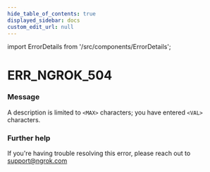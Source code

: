 ```yaml
---
hide_table_of_contents: true
displayed_sidebar: docs
custom_edit_url: null
---
```


import ErrorDetails from '/src/components/ErrorDetails';

# ERR_NGROK_504

### Message
A description is limited to `<MAX>` characters; you have entered `<VAL>` characters.

### Further help
If you're having trouble resolving this error, please reach out to [support@ngrok.com](mailto:support@ngrok.com?subject=Help%20with%20ERR_NGROK_504)

<ErrorDetails error='err_ngrok_504' />
